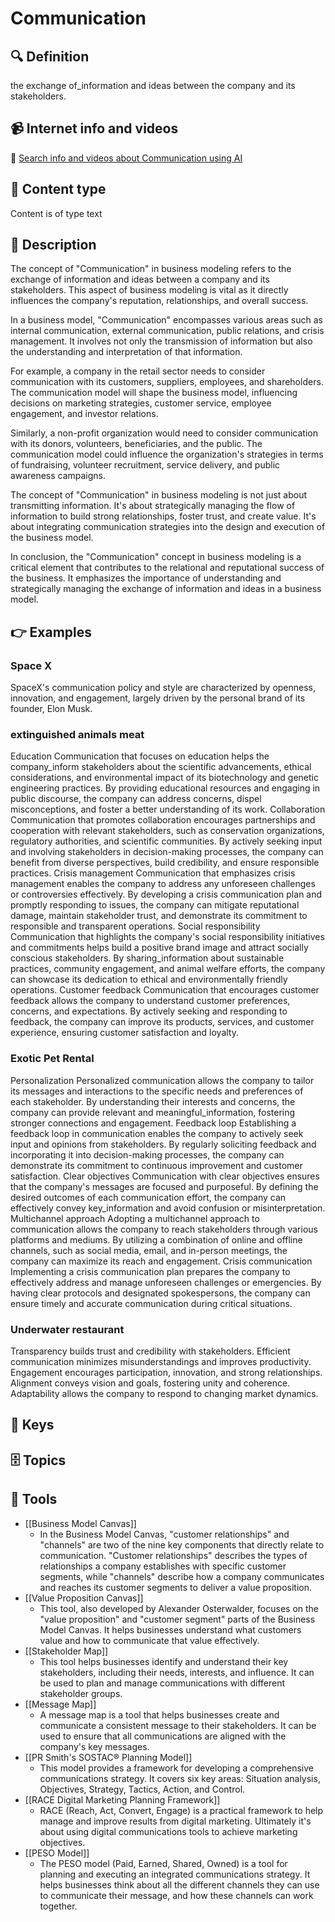 
# Communication


## 🔍 Definition
the exchange of_information and ideas between the company and its stakeholders.


## 📹 Internet info and videos
🤖 [Search info and videos about Communication using AI](https://www.perplexity.ai/search?q=videos+about+Communication:+the+exchange+of_information+and+ideas+between+the+company+and+its+stakeholders.
)


## 📰 Content type 
Content is of type text

## 📖 Description
  The concept of "Communication" in business modeling refers to the exchange of information and ideas between a company and its stakeholders. This aspect of business modeling is vital as it directly influences the company's reputation, relationships, and overall success.
  
  In a business model, "Communication" encompasses various areas such as internal communication, external communication, public relations, and crisis management. It involves not only the transmission of information but also the understanding and interpretation of that information.
  
  For example, a company in the retail sector needs to consider communication with its customers, suppliers, employees, and shareholders. The communication model will shape the business model, influencing decisions on marketing strategies, customer service, employee engagement, and investor relations.
  
  Similarly, a non-profit organization would need to consider communication with its donors, volunteers, beneficiaries, and the public. The communication model could influence the organization's strategies in terms of fundraising, volunteer recruitment, service delivery, and public awareness campaigns.
  
  The concept of "Communication" in business modeling is not just about transmitting information. It's about strategically managing the flow of information to build strong relationships, foster trust, and create value. It's about integrating communication strategies into the design and execution of the business model.
  
  In conclusion, the "Communication" concept in business modeling is a critical element that contributes to the relational and reputational success of the business. It emphasizes the importance of understanding and strategically managing the exchange of information and ideas in a business model.


## 👉 Examples
  ### Space X
  SpaceX's communication policy and style are characterized by openness, innovation, and engagement, largely driven by the personal brand of its founder, Elon Musk.
  ### 
  
  ### extinguished animals meat
  Education
  	Communication that focuses on education helps the company_inform stakeholders about the scientific advancements, ethical considerations, and environmental impact of its biotechnology and genetic engineering practices. By providing educational resources and engaging in public discourse, the company can address concerns, dispel misconceptions, and foster a better understanding of its work.
  Collaboration
  	Communication that promotes collaboration encourages partnerships and cooperation with relevant stakeholders, such as conservation organizations, regulatory authorities, and scientific communities. By actively seeking input and involving stakeholders in decision-making processes, the company can benefit from diverse perspectives, build credibility, and ensure responsible practices.
  Crisis management
  	Communication that emphasizes crisis management enables the company to address any unforeseen challenges or controversies effectively. By developing a crisis communication plan and promptly responding to issues, the company can mitigate reputational damage, maintain stakeholder trust, and demonstrate its commitment to responsible and transparent operations.
  Social responsibility
  	Communication that highlights the company's social responsibility initiatives and commitments helps build a positive brand image and attract socially conscious stakeholders. By sharing_information about sustainable practices, community engagement, and animal welfare efforts, the company can showcase its dedication to ethical and environmentally friendly operations.
  Customer feedback
  	Communication that encourages customer feedback allows the company to understand customer preferences, concerns, and expectations. By actively seeking and responding to feedback, the company can improve its products, services, and customer experience, ensuring customer satisfaction and loyalty.
  ### Exotic Pet Rental
  Personalization
  	Personalized communication allows the company to tailor its messages and interactions to the specific needs and preferences of each stakeholder. By understanding their interests and concerns, the company can provide relevant and meaningful_information, fostering stronger connections and engagement.
  Feedback loop
  	Establishing a feedback loop in communication enables the company to actively seek input and opinions from stakeholders. By regularly soliciting feedback and incorporating it into decision-making processes, the company can demonstrate its commitment to continuous improvement and customer satisfaction.
  Clear objectives
  	Communication with clear objectives ensures that the company's messages are focused and purposeful. By defining the desired outcomes of each communication effort, the company can effectively convey key_information and avoid confusion or misinterpretation.
  Multichannel approach
  	Adopting a multichannel approach to communication allows the company to reach stakeholders through various platforms and mediums. By utilizing a combination of online and offline channels, such as social media, email, and in-person meetings, the company can maximize its reach and engagement.
  Crisis communication
  	Implementing a crisis communication plan prepares the company to effectively address and manage unforeseen challenges or emergencies. By having clear protocols and designated spokespersons, the company can ensure timely and accurate communication during critical situations.
  ### Underwater restaurant
  Transparency builds trust and credibility with stakeholders.
  Efficient communication minimizes misunderstandings and improves productivity.
  Engagement encourages participation, innovation, and strong relationships.
  Alignment conveys vision and goals, fostering unity and coherence.
  Adaptability allows the company to respond to changing market dynamics.


## 🔑 Keys
  


## 🗄️ Topics
  


## 🧰 Tools
  - [[Business Model Canvas]]
    - In the Business Model Canvas, "customer relationships" and "channels" are two of the nine key components that directly relate to communication. "Customer relationships" describes the types of relationships a company establishes with specific customer segments, while "channels" describe how a company communicates and reaches its customer segments to deliver a value proposition.
  - [[Value Proposition Canvas]]
    - This tool, also developed by Alexander Osterwalder, focuses on the "value proposition" and "customer segment" parts of the Business Model Canvas. It helps businesses understand what customers value and how to communicate that value effectively.
  - [[Stakeholder Map]]
    - This tool helps businesses identify and understand their key stakeholders, including their needs, interests, and influence. It can be used to plan and manage communications with different stakeholder groups.
  - [[Message Map]]
    - A message map is a tool that helps businesses create and communicate a consistent message to their stakeholders. It can be used to ensure that all communications are aligned with the company's key messages.
  - [[PR Smith's SOSTAC® Planning Model]]
    - This model provides a framework for developing a comprehensive communications strategy. It covers six key areas: Situation analysis, Objectives, Strategy, Tactics, Action, and Control.
  - [[RACE Digital Marketing Planning Framework]]
    - RACE (Reach, Act, Convert, Engage) is a practical framework to help manage and improve results from digital marketing. Ultimately it's about using digital communications tools to achieve marketing objectives.
  - [[PESO Model]]
    - The PESO model (Paid, Earned, Shared, Owned) is a tool for planning and executing an integrated communications strategy. It helps businesses think about all the different channels they can use to communicate their message, and how these channels can work together.
